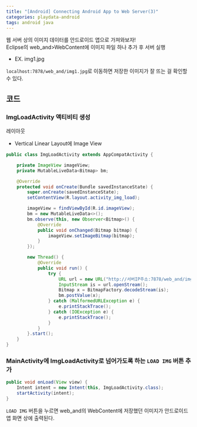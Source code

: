 ```yaml
---
title: "[Android] Connecting Android App to Web Server(3)"
categories: playdata-android
tags: android java
---
```


웹 서버 상의 이미지 데이터를 안드로이드 앱으로 가져와보자!<br>
Eclipse의 web_and>WebContent에 이미지 파일 하나 추가 후 서버 실행<br>
  - EX. img1.jpg

```localhost:7878/web_and/img1.jpg```로 이동하면 저장한 이미지가 잘 뜨는 걸 확인할 수 있다.

## 코드

### ImgLoadActivity 액티비티 생성

레이아웃<br>
- Vertical Linear Layout에 Image View

```java
public class ImgLoadActivity extends AppCompatActivity {

    private ImageView imageView;
    private MutableLiveData<Bitmap> bm;

    @Override
    protected void onCreate(Bundle savedInstanceState) {
        super.onCreate(savedInstanceState);
        setContentView(R.layout.activity_img_load);

        imageView = findViewById(R.id.imageView);
        bm = new MutableLiveData<>();
        bm.observe(this, new Observer<Bitmap>() {
            @Override
            public void onChanged(Bitmap bitmap) {
                imageView.setImageBitmap(bitmap);
            }
        });

        new Thread() {
            @Override
            public void run() {
                try {
                    URL url = new URL("http://서버IP주소:7878/web_and/img1.jpg");
                    InputStream is = url.openStream();
                    Bitmap x = BitmapFactory.decodeStream(is);
                    bm.postValue(x);
                } catch (MalformedURLException e) {
                    e.printStackTrace();
                } catch (IOException e) {
                    e.printStackTrace();
                }
            }
        }.start();
    }
}
```


### MainActivity에 ImgLoadActivity로 넘어가도록 하는 ```LOAD IMG``` 버튼 추가

```java
public void onLoad(View view) {
    Intent intent = new Intent(this, ImgLoadActivity.class);
    startActivity(intent);
}
```

```LOAD IMG``` 버튼을 누르면 web_and의 WebContent에 저장했던 이미지가 안드로이드 앱 화면 상에 출력된다.
